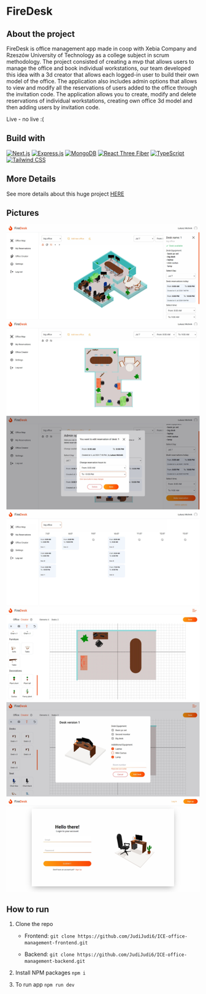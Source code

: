 # FireDesk

## About the project

FireDesk is office management app made in coop with Xebia Company and Rzeszów University of Technology as a college subject in scrum methodology. The project consisted of creating a mvp that allows users to manage the office and book individual workstations, our team developed this idea with a 3d creator that allows each logged-in user to build their own model of the office. The application also includes admin options that allows to view and modify all the reservations of users added to the office through the invitation code. The application allows you to create, modify and delete reservations of individual workstations, creating own office 3d model and then adding users by invitation code.

Live - no live :(

## Build with

[![Next.js](https://img.shields.io/badge/Next.js-%23000000.svg?style=for-the-badge&logo=nextdotjs&logoColor=white)](https://nextjs.org/)
[![Express.js](https://img.shields.io/badge/Express.js-%23000000.svg?style=for-the-badge&logo=express&logoColor=white)](https://expressjs.com/)
[![MongoDB](https://img.shields.io/badge/MongoDB-%2347A248.svg?style=for-the-badge&logo=mongodb&logoColor=white)](https://www.mongodb.com/)
[![React Three Fiber](https://img.shields.io/badge/React%20Three%20Fiber-%2361DAFB.svg?style=for-the-badge&logo=react&logoColor=white)](https://github.com/pmndrs/react-three-fiber)
[![TypeScript](https://img.shields.io/badge/TypeScript-%23007ACC.svg?style=for-the-badge&logo=typescript&logoColor=white)](https://www.typescriptlang.org/)
[![Tailwind CSS](https://img.shields.io/badge/Tailwind%20CSS-%2338B2AC.svg?style=for-the-badge&logo=tailwind-css&logoColor=white)](https://tailwindcss.com/)

## More Details

See more details about this huge project <a href="https://portfolio-page-judijudi6.vercel.app/firedesk">HERE</a>

## Pictures

![scene 1](./public/ghReadme/ph1.jpg)
![scene 2](./public/ghReadme/ph2.jpg)
![scene 3](./public/ghReadme/ph3.jpg)
![scene 4](./public/ghReadme/ph4.jpg)
![scene 5](./public/ghReadme/ph5.jpg)
![scene 6](./public/ghReadme/ph6.jpg)
![scene 7](./public/ghReadme/ph7.jpg)

## How to run

1. Clone the repo

   - Frontend:
     `git clone https://github.com/JudiJudi6/ICE-office-management-frontend.git`

   - Backend:
     `git clone https://github.com/JudiJudi6/ICE-office-management-backend.git`

2. Install NPM packages
   `npm i`

3. To run app
   `npm run dev`

